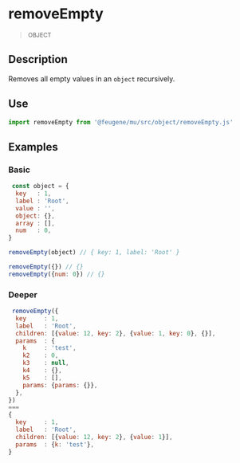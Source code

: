 # removeEmpty

> <small>OBJECT</small>

## Description

Removes all empty values in an `object` recursively.

## Use

```js
import removeEmpty from '@feugene/mu/src/object/removeEmpty.js'
```

## Examples

### Basic

```js
 const object = {
  key   : 1,
  label : 'Root',
  value : '',
  object: {},
  array : [],
  num   : 0,
}

removeEmpty(object) // { key: 1, label: 'Root' }

removeEmpty({}) // {}
removeEmpty({num: 0}) // {}
```

### Deeper

```js
 removeEmpty({
  key     : 1,
  label   : 'Root',
  children: [{value: 12, key: 2}, {value: 1, key: 0}, {}],
  params  : {
    k     : 'test',
    k2    : 0,
    k3    : null,
    k4    : {},
    k5    : [],
    params: {params: {}},
  },
})
===
{
  key     : 1,
  label   : 'Root',
  children: [{value: 12, key: 2}, {value: 1}],
  params  : {k: 'test'},
}
```
